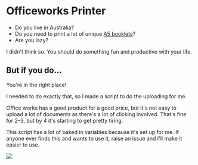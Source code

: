 # Officeworks Printer

- Do you live in Australia?
- Do you need to print a lot of unique [A5 booklets](https://www.officeworks.com.au/webapp/wcs/stores/servlet/officeworks/PrintAndCopyProductView?catalogId=10551&storeId=10151&productname=bookletsretail)?
- Are you lazy?

I didn't think so. You should do something fun and productive with your life.

## But if you do...

You're in the right place!

I needed to do exactly that, so I made a script to do the uploading for me.

Office works has a good product for a good price, but it's not easy to upload a lot of documents as there's a lot of clicking involved. That's fine for 2&ndash;3, but by 4 it's starting to get pretty tiring.

This script has a lot of baked in variables because it's set up for me. If anyone ever finds this and wants to use it, raise an issue and I'll make it easier to use.

![](https://pac-prod-public-syd.s3.amazonaws.com/img/product/booklets.png)
